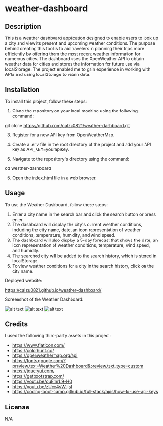 # weather-dashboard

## Description

This is a weather dashboard application designed to enable users to look up a city and view its present and upcoming weather conditions. The purpose behind creating this tool is to aid travelers in planning their trips more efficiently by offering them the most recent weather information for numerous cities. The dashboard uses the OpenWeather API to obtain weather data for cities and stores the information for future use via localStorage. The project enabled me to gain experience in working with APIs and using localStorage to retain data.

## Installation

To install this project, follow these steps:

1. Clone the repository on your local machine using the following command:

git clone https://github.com/calzu0821/weather-dashboard.git

3. Register for a new API key from OpenWeatherMap.

4. Create a .env file in the root directory of the project and add your API key as API_KEY=yourapikey.

3. Navigate to the repository's directory using the command:

 cd weather-dashboard

5. Open the index.html file in a web browser.

## Usage

To use the Weather Dashboard, follow these steps:

1. Enter a city name in the search bar and click the search button or press enter.
2. The dashboard will display the city's current weather conditions, including the city name, date, an icon representation of weather conditions, temperature, humidity, and wind speed.
3. The dashboard will also display a 5-day forecast that shows the date, an icon representation of weather conditions, temperature, wind speed, and humidity.
4. The searched city will be added to the search history, which is stored in localStorage.
5. To view weather conditions for a city in the search history, click on the city name.

Deployed website:

https://calzu0821.github.io/weather-dashboard/

Screenshot of the Weather Dashboard:

![alt text](./assets/images) ![alt text](./assets/images) ![alt text](./assets/images) 

## Credits

I used the following third-party assets in this project:

- https://www.flaticon.com/
- https://colorhunt.co/
- https://openweathermap.org/api
- https://fonts.google.com/?preview.text=Weather%20Dashboard&preview.text_type=custom
- https://jqueryui.com/
- https://getbootstrap.com/
- https://youtu.be/cuEtnrL9-H0
- https://youtu.be/zUcc4vW-jsI
- https://coding-boot-camp.github.io/full-stack/apis/how-to-use-api-keys

## License

N/A